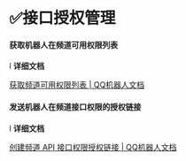 # ✅接口授权管理

####  

#### 获取机器人在频道可用权限列表

l **详细文档**

[获取频道可用权限列表 | QQ机器人文档](https://bot.q.qq.com/wiki/develop/api/openapi/api_permissions/get_guild_api_permission.html)

 

#### 发送机器人在频道接口权限的授权链接

l **详细文档**

[创建频道 API 接口权限授权链接 | QQ机器人文档](https://bot.q.qq.com/wiki/develop/api/openapi/api_permissions/post_api_permission_demand.html)